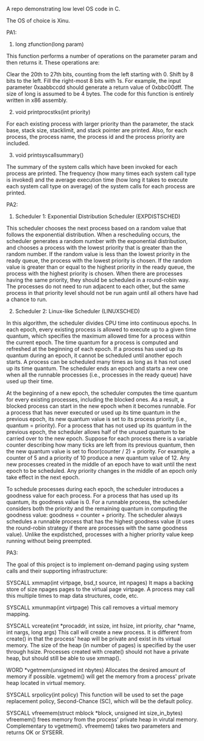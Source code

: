 A repo demonstrating low level OS code in C.

The OS of choice is Xinu.

PA1:

1) long zfunction(long param)

This function performs a number of operations on the parameter param and then returns it. These operations are:

Clear the 20th to 27th bits, counting from the left starting with 0.
Shift by 8 bits to the left.
Fill the right-most 8 bits with 1s.
For example, the input parameter 0xaabbccdd should generate a return value of 0xbbc00dff. The size of long is assumed to be 4 bytes. The code for this function is entirely written in x86 assembly.

2) void printprocstks(int priority)

For each existing process with larger priority than the parameter, the stack base, stack size, stacklimit, and stack pointer are printed. Also, for each process, the process name, the process id and the process priority are included.

3) void printsyscallsummary()

The summary of the system calls which have been invoked for each process are printed. The frequency (how many times each system call type is invoked) and the average execution time (how long it takes to execute each system call type on average) of the system calls for each process are printed.


PA2:

1) Scheduler 1: Exponential Distribution Scheduler (EXPDISTSCHED)

This scheduler chooses the next process based on a random value that follows the exponential distribution. When a rescheduling occurs, the scheduler generates a random number with the exponential distribution, and chooses a process with the lowest priority that is greater than the random number. If the random value is less than the lowest priority in the ready queue, the process with the lowest priority is chosen.
If the random value is greater than or equal to the highest priority in the ready queue, the process with the highest priority is chosen. When there are processes having the same priority, they should be scheduled in a round-robin way. The processes do not need to run adjacent to each other, but the same process in that priority level should not be run again until all others have had a chance to run.

2) Scheduler 2: Linux-like Scheduler (LINUXSCHED)

In this algorithm, the scheduler divides CPU time into continuous epochs. In each epoch, every existing process is allowed to execute up to a given time quantum, which specifies the maximum allowed time for a process within the current epoch. The time quantum for a process is computed and refreshed at the beginning of each epoch. If a process has used up its quantum during an epoch, it cannot be scheduled until another epoch starts. A process can be scheduled many times as long as it has not used up its time quantum. The scheduler ends an epoch and starts a new one when all the runnable processes (i.e., processes in the ready queue) have used up their time.

At the beginning of a new epoch, the scheduler computes the time quantum for every existing processes, including the blocked ones. As a result, a blocked process can start in the new epoch when it becomes runnable. For a process that has never executed or used up its time quantum in the previous epoch, its new quantum value is set to its process priority (i.e., quantum = priority). For a process that has not used up its quantum in the previous epoch, the scheduler allows half of the unused quantum to be carried over to the new epoch. Suppose for each process there is a variable counter describing how many ticks are left from its previous quantum, then the new quantum value is set to floor(counter / 2) + priority. For example, a counter of 5 and a priority of 10 produce a new quantum value of 12. Any new processes created in the middle of an epoch have to wait until the next epoch to be scheduled. Any priority changes in the middle of an epoch only take effect in the next epoch.

To schedule processes during each epoch, the scheduler introduces a goodness value for each process. For a process that has used up its quantum, its goodness value is 0. For a runnable process, the scheduler considers both the priority and the remaining quantum in computing the goodness value: goodness = counter + priority. The scheduler always schedules a runnable process that has the highest goodness value (it uses the round-robin strategy if there are processes with the same goodness value). Unlike the expdistched, processes with a higher priority value keep running without being preempted.


PA3:

The goal of this project is to implement on-demand paging using system calls and their supporting infrastructure:

SYSCALL xmmap(int virtpage, bsd_t source, int npages) It maps a backing store of size npages pages to the virtual page virtpage. A process may call this multiple times to map data structures, code, etc.

SYSCALL xmunmap(int virtpage) This call removes a virtual memory mapping.

SYSCALL vcreate(int *procaddr, int ssize, int hsize, int priority, char *name, int nargs, long args) This call will create a new process. It is different from create() in that the process' heap will be private and exist in its virtual memory. The size of the heap (in number of pages) is specified by the user through hsize. Processes created with create() should not have a private heap, but should still be able to use xmmap().

WORD *vgetmem(unsigned int nbytes) Allocates the desired amount of memory if possible. vgetmem() will get the memory from a process' private heap located in virtual memory.

SYSCALL srpolicy(int policy) This function will be used to set the page replacement policy, Second-Chance (SC), which will be the default policy.

SYSCALL vfreemem(struct mblock *block, unsigned int size_in_bytes) vfreemem() frees memory from the process' private heap in virutal memory. Complementary to vgetmem(). vfreemem() takes two parameters and returns OK or SYSERR.
